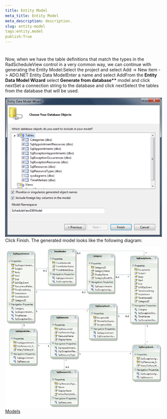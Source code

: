 ```yaml
---
title: Entity Model
meta_title: Entity Model
meta_description: description.
slug: entity-model
tags:entity,model
publish:True
---
```



# 

Now, when we have the table definitions that match the types in the RadScheduleView control in a very common way, we can continue with generating the Entity Model:Select the project and select Add -> New item -> ADO.NET Entity Data ModelEnter a name and select AddFrom the __Entity Data Model Wizard__ select __Generate from database**__ model and click nextSet a connection string to the database and click nextSelect the tables from the database that will be used.
      		

![radscheduleview populating with data Entity Data Model Wizard](images\radscheduleview_populating_with_data_EntityDataModelWizard.png)Click Finish. The generated model looks like the following diagram:

![radscheduleview populating with data EFModel](images\radscheduleview_populating_with_data_EFModel.png)[Models](http://radscheduleview-populating-with-data-binding-to-db-models.md)
